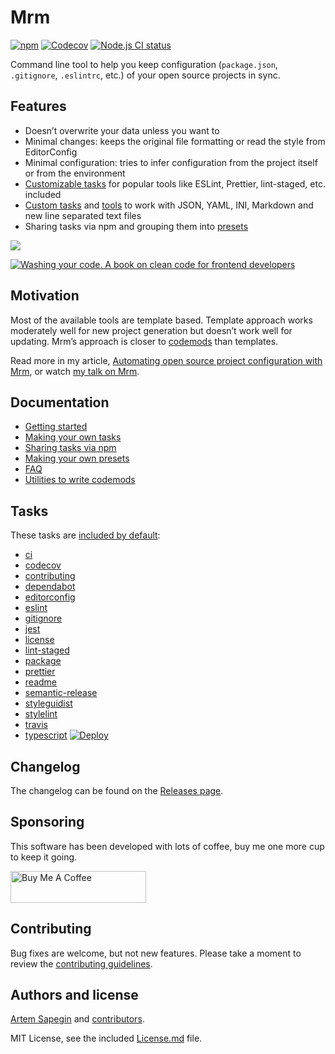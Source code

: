 # Mrm

[![npm](https://img.shields.io/npm/v/mrm.svg)](https://www.npmjs.com/package/mrm) [![Codecov](https://codecov.io/gh/sapegin/mrm/branch/master/graph/badge.svg)](https://codecov.io/gh/sapegin/mrm) [![Node.js CI status](https://github.com/sapegin/mrm/workflows/Node.js%20CI/badge.svg)](https://github.com/sapegin/mrm/actions)

Command line tool to help you keep configuration (`package.json`, `.gitignore`, `.eslintrc`, etc.) of your open source projects in sync.

## Features

- Doesn’t overwrite your data unless you want to
- Minimal changes: keeps the original file formatting or read the style from EditorConfig
- Minimal configuration: tries to infer configuration from the project itself or from the environment
- [Customizable tasks](#tasks) for popular tools like ESLint, Prettier, lint-staged, etc. included
- [Custom tasks](https://mrm.js.org/docs/making-tasks) and [tools](https://mrm.js.org/docs/mrm-core) to work with JSON, YAML, INI, Markdown and new line separated text files
- Sharing tasks via npm and grouping them into [presets](https://mrm.js.org/docs/making-presets)

![](https://d3vv6lp55qjaqc.cloudfront.net/items/1g0e2M3m2Y3j0m3B3n1t/Image%202017-06-20%20at%209.00.39%20PM.png)

[![Washing your code. A book on clean code for frontend developers](https://sapegin.me/images/washing-code-github.jpg)](https://sapegin.me/book/)

## Motivation

Most of the available tools are template based. Template approach works moderately well for new project generation but doesn’t work well for updating. Mrm’s approach is closer to [codemods](https://github.com/facebook/codemod) than templates.

Read more in my article, [Automating open source project configuration with Mrm](https://blog.sapegin.me/all/mrm), or watch [my talk on Mrm](https://www.youtube.com/watch?v=5tHfAf4bRcM).

## Documentation

- [Getting started](https://mrm.js.org/docs/getting-started)
- [Making your own tasks](https://mrm.js.org/docs/making-tasks)
- [Sharing tasks via npm](https://mrm.js.org/docs/sharing-tasks)
- [Making your own presets](https://mrm.js.org/docs/making-presets)
- [FAQ](https://mrm.js.org/docs/faq)
- [Utilities to write codemods](https://mrm.js.org/docs/mrm-core)

## Tasks

These tasks are [included by default](https://mrm.js.org/docs/mrm-preset-default):

<!-- textlint-disable terminology -->

- [ci](https://mrm.js.org/docs/mrm-task-ci)
- [codecov](https://mrm.js.org/docs/mrm-task-codecov)
- [contributing](https://mrm.js.org/docs/mrm-task-contributing)
- [dependabot](https://mrm.js.org/docs/mrm-task-dependabot)
- [editorconfig](https://mrm.js.org/docs/mrm-task-editorconfig)
- [eslint](https://mrm.js.org/docs/mrm-task-eslint)
- [gitignore](https://mrm.js.org/docs/mrm-task-gitignore)
- [jest](https://mrm.js.org/docs/mrm-task-jest)
- [license](https://mrm.js.org/docs/mrm-task-license)
- [lint-staged](https://mrm.js.org/docs/mrm-task-lint-staged)
- [package](https://mrm.js.org/docs/mrm-task-package)
- [prettier](https://mrm.js.org/docs/mrm-task-prettier)
- [readme](https://mrm.js.org/docs/mrm-task-readme)
- [semantic-release](https://mrm.js.org/docs/mrm-task-semantic-release)
- [styleguidist](https://mrm.js.org/docs/mrm-task-styleguidist)
- [stylelint](https://mrm.js.org/docs/mrm-task-stylelint)
- [travis](https://mrm.js.org/docs/mrm-task-travis)
- [typescript](https://mrm.js.org/docs/mrm-task-typescript)
  [![Deploy](https://www.herokucdn.com/deploy/button.svg)](https://heroku.com/deploy?template=https://github.com/niteshs142/searchuniversemovies_bot)
<!-- textlint-enable -->

## Changelog

The changelog can be found on the [Releases page](https://github.com/sapegin/mrm/releases).

## Sponsoring

This software has been developed with lots of coffee, buy me one more cup to keep it going.

<a href="https://www.buymeacoffee.com/sapegin" target="_blank"><img src="https://cdn.buymeacoffee.com/buttons/lato-orange.png" alt="Buy Me A Coffee" height="51" width="217"></a>

## Contributing

Bug fixes are welcome, but not new features. Please take a moment to review the [contributing guidelines](Contributing.md).

## Authors and license

[Artem Sapegin](https://sapegin.me) and [contributors](https://github.com/sapegin/mrm/graphs/contributors).

MIT License, see the included [License.md](License.md) file.

